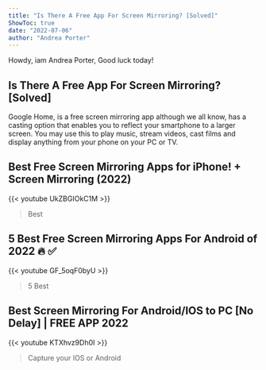 ```yaml
---
title: "Is There A Free App For Screen Mirroring? [Solved]"
ShowToc: true 
date: "2022-07-06"
author: "Andrea Porter" 
---
```


Howdy, iam Andrea Porter, Good luck today!
## Is There A Free App For Screen Mirroring? [Solved]
Google Home, is a free screen mirroring app although we all know, has a casting option that enables you to reflect your smartphone to a larger screen. You may use this to play music, stream videos, cast films and display anything from your phone on your PC or TV.

## Best Free Screen Mirroring Apps for iPhone! + Screen Mirroring (2022)
{{< youtube UkZBGIOkC1M >}}
>Best 

## 5 Best Free Screen Mirroring Apps For Android of 2022 🔥  ✅
{{< youtube GF_5oqF0byU >}}
>5 Best 

## Best Screen Mirroring For Android/IOS to PC [No Delay] | FREE APP 2022
{{< youtube KTXhvz9Dh0I >}}
>Capture your IOS or Android 

